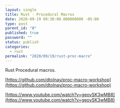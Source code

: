 ```yaml
---
layout: single
title: Rust - Procedural Macros
date: 2020-09-19 09:30:00.000000000 -05:00
type: post
parent_id: "0"
published: true
password: ""
status: publish
categories:
  - rust
permalink: "2020/09/19/rust-proc-macro"
---
```


Rust Procedural macros.

[https://github.com/dtolnay/proc-macro-workshop](https://github.com/dtolnay/proc-macro-workshop)

[https://www.youtube.com/watch?v=geovSK3wMB8](https://www.youtube.com/watch?v=geovSK3wMB8)
